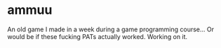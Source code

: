 # ammuu
An old game I made in a week during a game programming course... Or would be if these fucking PATs actually worked. Working on it.
